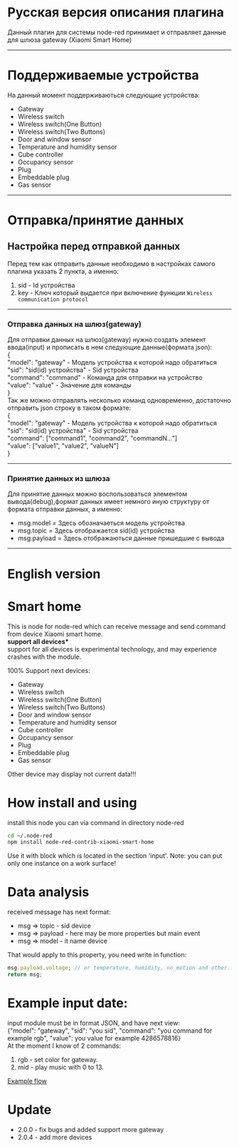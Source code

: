 # Русская версия описания плагина
Данный плагин для системы node-red принимает и отправляет данные для шлюза gateway (Xiaomi Smart Home)
****
# Поддерживаемые устройства
На данный момент поддерживаються следующие устройства:
- Gateway
- Wireless switch
- Wireless switch(One Button)
- Wireless switch(Two Buttons)
- Door and window sensor
- Temperature and humidity sensor
- Cube controller
- Occupancy sensor
- Plug
- Embeddable plug
- Gas sensor
****
# Отправка/принятие данных
## Настройка перед отправкой данных
Перед тем как отправить данные необходимо в настройках самого плагина указать 2 пункта, а именно:
1. sid - Id устройства
2. key - Ключ который выдается при включение функции `Wireless communication protocol`
****
### Отправка данных на шлюз(gateway)
Для отправки данных на шлюз(gateway) нужно создать элемент ввода(input) и прописать в нем следующие данные(формата json):<br>
{ <br>
  "model": "gateway" - Модель устройства к которой надо обратиться <br>
  "sid": "sid(id) устройства"  - Sid устройства <br>
  "command": "command" - Команда для отправки на устройство <br>
  "value": "value" - Значение для команды <br>
} <br>
Так же можно отправлять несколько команд одновременно, достаточно отправить json строку в таком формате: <br>
{ <br>
  "model": "gateway" - Модель устройства к которой надо обратиться <br>
  "sid": "sid(id) устройства"  - Sid устройства <br>
  "command": ["command1", "command2", "commandN..."]<br>
  "value": ["value1", "value2", "valueN"]<br>
} <br>
****
### Принятие данных из шлюза
Для принятие данных можно воспользоваться элементом вывода(debug),формат данных имеет немного иную структуру от формата отправки данных, а именно:
- msg.model =  Здесь обозначаеться модель устройства
- msg.topic = Здесь отображается sid(id) устройства
- msg.payload = Здесь отображаються данные пришедшие с вывода
****
# English version
# Smart home
This is node for node-red which can receive message and send command from device Xiaomi smart home.<br>
<b>support all devices*</b> <br>
support for all devices is experimental technology, and may experience crashes with the module.

100% Support next devices:
- Gateway
- Wireless switch
- Wireless switch(One Button)
- Wireless switch(Two Buttons)
- Door and window sensor
- Temperature and humidity sensor
- Cube controller
- Occupancy sensor
- Plug
- Embeddable plug
- Gas sensor

Other device may display not current data!!!

# How install and using
install this node you can via command in directory node-red
```sh
cd ~/.node-red
npm install node-red-contrib-xiaomi-smart-home
```
Use it with block which is located in the section 'input'.
Note: you can put only one instance on a work surface!

# Data analysis
received message has next format:
- msg => topic - sid device
- msg => payload  - here may be more properties but main event
- msg => model - it name device

That would apply to this property, you need write in function:
```javascript
msg.payload.voltage; // or temperature, humidity, no_motion and other...
return msg;
```
# Example input date:
input module must be in format JSON, and have next view: <br>
{"model": "gateway", "sid": "you sid", "command": "you command for example rgb", "value": you value for example 4286578816} <br>
At the moment I know of 2 commands: <br>
1. rgb - set color for gateway.
2. mid - play music with 0 to 13.

<a href="https://flows.nodered.org/flow/a35d538fcb9be04fcc2f2fcfc88ed9b3">Example flow</a>

# Update
- 2.0.0 - fix bugs and added support more gateway
- 2.0.4 - add more devices
